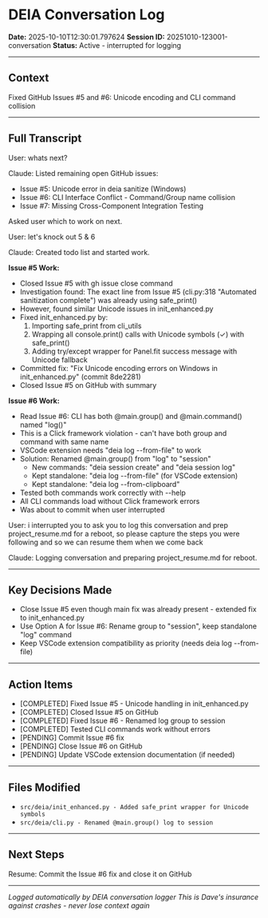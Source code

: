 # DEIA Conversation Log

**Date:** 2025-10-10T12:30:01.797624
**Session ID:** 20251010-123001-conversation
**Status:** Active - interrupted for logging

---

## Context
Fixed GitHub Issues #5 and #6: Unicode encoding and CLI command collision

---

## Full Transcript
User: whats next?

Claude: Listed remaining open GitHub issues:
- Issue #5: Unicode error in deia sanitize (Windows)
- Issue #6: CLI Interface Conflict - Command/Group name collision
- Issue #7: Missing Cross-Component Integration Testing

Asked user which to work on next.

User: let's knock out 5 & 6

Claude: Created todo list and started work.

**Issue #5 Work:**
- Closed Issue #5 with gh issue close command
- Investigation found: The exact line from Issue #5 (cli.py:318 "Automated sanitization complete") was already using safe_print()
- However, found similar Unicode issues in init_enhanced.py
- Fixed init_enhanced.py by:
  1. Importing safe_print from cli_utils
  2. Wrapping all console.print() calls with Unicode symbols (✓) with safe_print()
  3. Adding try/except wrapper for Panel.fit success message with Unicode fallback
- Committed fix: "Fix Unicode encoding errors on Windows in init_enhanced.py" (commit 8de2281)
- Closed Issue #5 on GitHub with summary

**Issue #6 Work:**
- Read Issue #6: CLI has both @main.group() and @main.command() named "log()"
- This is a Click framework violation - can't have both group and command with same name
- VSCode extension needs "deia log --from-file" to work
- Solution: Renamed @main.group() from "log" to "session"
  - New commands: "deia session create" and "deia session log"
  - Kept standalone: "deia log --from-file" (for VSCode extension)
  - Kept standalone: "deia log --from-clipboard"
- Tested both commands work correctly with --help
- All CLI commands load without Click framework errors
- Was about to commit when user interrupted

User: i interrupted you to ask you to log this conversation and prep project_resume.md for a reboot, so please capture the steps you were following and so we can resume them when we come back

Claude: Logging conversation and preparing project_resume.md for reboot.

---

## Key Decisions Made
- Close Issue #5 even though main fix was already present - extended fix to init_enhanced.py
- Use Option A for Issue #6: Rename group to "session", keep standalone "log" command
- Keep VSCode extension compatibility as priority (needs deia log --from-file)

---

## Action Items
- [COMPLETED] Fixed Issue #5 - Unicode handling in init_enhanced.py
- [COMPLETED] Closed Issue #5 on GitHub
- [COMPLETED] Fixed Issue #6 - Renamed log group to session
- [COMPLETED] Tested CLI commands work without errors
- [PENDING] Commit Issue #6 fix
- [PENDING] Close Issue #6 on GitHub
- [PENDING] Update VSCode extension documentation (if needed)

---

## Files Modified
- `src/deia/init_enhanced.py - Added safe_print wrapper for Unicode symbols`
- `src/deia/cli.py - Renamed @main.group() log to session`

---

## Next Steps
Resume: Commit the Issue #6 fix and close it on GitHub

---

*Logged automatically by DEIA conversation logger*
*This is Dave's insurance against crashes - never lose context again*

